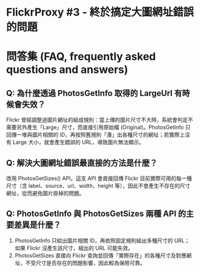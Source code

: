# FlickrProxy #3 - 終於搞定大圖網址錯誤的問題

# 問答集 (FAQ, frequently asked questions and answers)

## Q: 為什麼透過 PhotosGetInfo 取得的 LargeUrl 有時候會失效？
Flickr 曾經調整過圖片網址的組成規則：當上傳的圖片尺寸不大時，系統會判定不需要另外產生「Large」尺寸，而直接引用原始檔 (Original)。PhotosGetInfo 只回傳一堆與圖片相關的 ID，再按照舊規則「湊」出各種尺寸的網址；若實際上沒有 Large 大小，就會產生錯誤的 URL，導致圖片無法顯示。

## Q: 解決大圖網址錯誤最直接的方法是什麼？
改用 PhotosGetSizes() API。這支 API 會直接回傳 Flickr 目前實際可用的每一種尺寸（含 label、source、url、width、height 等），因此不會產生不存在的尺寸網址，從而避免圖片掛掉的問題。

## Q: PhotosGetInfo 與 PhotosGetSizes 兩種 API 的主要差異是什麼？
1. PhotosGetInfo 只給出圖片相關 ID，再依照固定規則組出多種尺寸的 URL；如果 Flickr 沒產生該尺寸，組出的 URL 可能失效。  
2. PhotosGetSizes 直接向 Flickr 查詢並回傳「實際存在」的各種尺寸及對應網址，不受尺寸是否存在的問題影響，因此較為保險可靠。